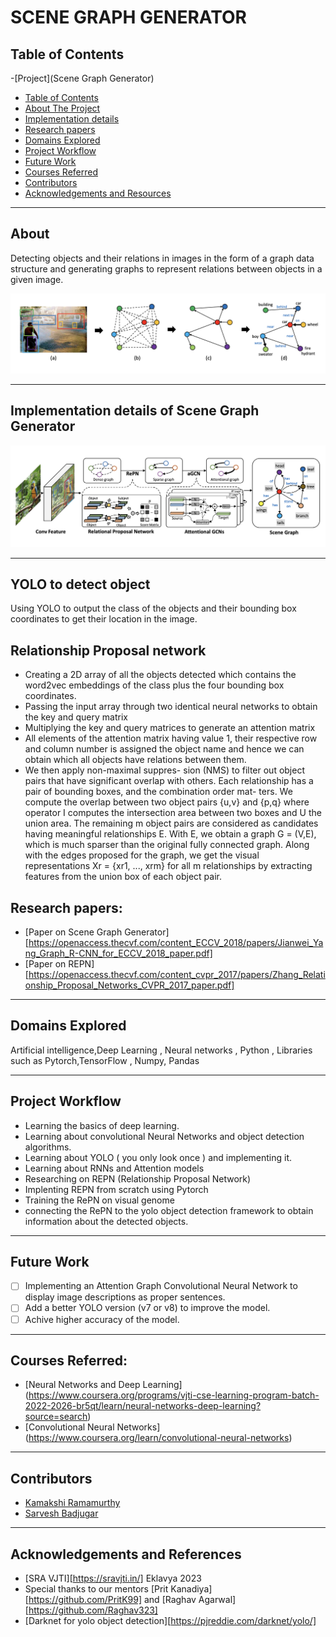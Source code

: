 # SCENE GRAPH GENERATOR

## Table of Contents


-[Project](Scene Graph Generator)
  - [Table of Contents](#table-of-contents)
  - [About The Project](#about-the-project)
  - [Implementation details](#implementation-details-of-Scene-Graph-Generator)
  - [Research papers](#Research-papers)
  - [Domains Explored](#Domains-Explored)
  - [Project Workflow](#Project-Workflow)
  - [Future Work](#future-work)
  - [Courses Referred](#Courses-Referred)
  - [Contributors](#contributors)
  - [Acknowledgements and Resources](#acknowledgements-and-references)


----------

## About
Detecting objects and their relations in images in the form of a graph data structure and generating graphs to represent relations between objects in a given image.


<img src="/images/img2.PNG"/>

----------
## Implementation details of Scene Graph Generator


<img src="/images/img1.PNG"/>

---
## YOLO to detect object
Using YOLO to output the class of the objects and their bounding box coordinates to get their location in the image.

## Relationship Proposal network
- Creating a 2D array of all the objects detected which contains the word2vec embeddings of the class plus the four bounding box coordinates.
- Passing the input array through two identical neural networks to obtain the key and query matrix
- Multiplying the key and query matrices to generate an attention matrix
- All elements of the attention matrix having value 1, their respective row and column number is assigned the object name and hence we can obtain which all objects have relations between them.
- We then apply non-maximal suppres- sion (NMS) to filter out object pairs that have significant overlap with others. Each relationship has a pair of bounding boxes, and the combination order mat- ters. We compute the overlap between two object pairs {u,v} and {p,q} where operator I computes the intersection area between two boxes and U the union area. The remaining m object pairs are considered as candidates having meaningful relationships E. With E, we obtain a graph G = (V,E), which is much sparser than the original fully connected graph. Along with the edges proposed for the graph, we get the visual representations Xr = {xr1, ..., xrm} for all m relationships by extracting features from the union box of each object pair.






## Research papers:
- [Paper on Scene Graph Generator][https://openaccess.thecvf.com/content_ECCV_2018/papers/Jianwei_Yang_Graph_R-CNN_for_ECCV_2018_paper.pdf]
- [Paper on REPN][https://openaccess.thecvf.com/content_cvpr_2017/papers/Zhang_Relationship_Proposal_Networks_CVPR_2017_paper.pdf]

----------
  

## Domains Explored
Artificial intelligence,Deep Learning , Neural networks , Python , Libraries such as Pytorch,TensorFlow , Numpy, Pandas

----------
  
## Project Workflow
- Learning the basics of deep learning.
- Learning about convolutional Neural Networks and object detection algorithms.
- Learning about YOLO ( you only look once ) and implementing it.
- Learning about RNNs and Attention models
- Researching on REPN (Relationship Proposal Network)
- Implenting REPN from scratch using Pytorch 
- Training the RePN on visual genome
- connecting the RePN to the yolo object detection framework to obtain information about the detected objects.

-----------

## Future Work

- [ ] Implementing an Attention Graph Convolutional Neural Network to display image descriptions as proper sentences.
- [ ] Add a better YOLO version (v7 or v8) to improve the model.
- [ ] Achive higher accuracy of the model.

------------

## Courses Referred:
- [Neural Networks and Deep Learning] (https://www.coursera.org/programs/vjti-cse-learning-program-batch-2022-2026-br5qt/learn/neural-networks-deep-learning?source=search)
- [Convolutional Neural Networks] (https://www.coursera.org/learn/convolutional-neural-networks)
    
------------
  
  


## Contributors

* [Kamakshi Ramamurthy](https://github.com/Kamakshi8104)
* [Sarvesh Badjugar](https://github.com/LittleSani)
--------------


## Acknowledgements and References
* [SRA VJTI][https://sravjti.in/] Eklavya 2023
* Special thanks to our mentors [Prit Kanadiya][https://github.com/PritK99] and [Raghav Agarwal][https://github.com/Raghav323]
* [Darknet for yolo object detection][https://pjreddie.com/darknet/yolo/]



  






